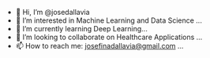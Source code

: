 - 👋 Hi, I’m @josedallavia
- 👀 I’m interested in Machine Learning and Data Science ...
- 🌱 I’m currently learning Deep Learning...
- 💞️ I’m looking to collaborate on Healthcare Applications ...
- 📫 How to reach me: josefinadallavia@gmail.com ...

<!---
josedallavia/josedallavia is a ✨ special ✨ repository because its `README.md` (this file) appears on your GitHub profile.
You can click the Preview link to take a look at your changes.
--->
